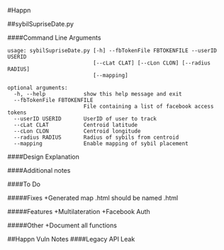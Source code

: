 #Happn

##sybilSupriseDate.py

####Command Line Arguments
```
usage: sybilSupriseDate.py [-h] --fbTokenFile FBTOKENFILE --userID USERID
                           [--cLat CLAT] [--cLon CLON] [--radius RADIUS]
                           [--mapping]

optional arguments:
  -h, --help            show this help message and exit
  --fbTokenFile FBTOKENFILE
                        File containing a list of facebook access tokens
  --userID USERID       UserID of user to track
  --cLat CLAT           Centroid latitude
  --cLon CLON           Centroid longitude
  --radius RADIUS       Radius of sybils from centroid
  --mapping             Enable mapping of sybil placement
```

####Design Explanation

####Additional notes

####To Do

#####Fixes
+Generated map .html should be named <uid>.html

#####Features
+Multilateration
+Facebook Auth

#####Other
+Document all functions


##Happn Vuln Notes
####Legacy API Leak

